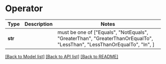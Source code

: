 # Operator

Type | Description | Notes
------------- | ------------- | -------------
**str** |  |  must be one of ["Equals", "NotEquals", "GreaterThan", "GreaterThanOrEqualTo", "LessThan", "LessThanOrEqualTo", "In", ]

[[Back to Model list]](../README.md#documentation-for-models) [[Back to API list]](../README.md#documentation-for-api-endpoints) [[Back to README]](../README.md)

